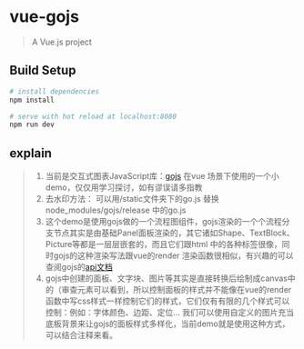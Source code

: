 # vue-gojs

> A Vue.js project

## Build Setup

``` bash
# install dependencies
npm install

# serve with hot reload at localhost:8080
npm run dev
```

## explain

> 1. 当前是交互式图表JavaScript库：[gojs](https://gojs.net/latest/index.html) 在vue 场景下使用的一个小demo，仅仅用学习探讨，如有谬误请多指教
> 2. 去水印方法： 可以用/static文件夹下的go.js 替换node_modules/gojs/release 中的go.js
> 3. 这个demo是使用gojs做的一个流程图组件，gojs渲染的一个个流程分支节点其实是由基础Panel面板渲染的，其它诸如Shape、TextBlock、Picture等都是一层层嵌套的，而且它们跟html 中的各种标签很像，同时gojs的这种渲染写法跟vue的render 渲染函数很相似，有兴趣的可以查阅gojs的[api文档](https://gojs.net/latest/api/index.html)
> 4. gojs中创建的面板、文字块、图片等其实是直接转换后绘制成canvas中的（审查元素可以看到，所以控制面板的样式并不能像在vue的render函数中写css样式一样控制它们的样式，它们仅有有限的几个样式可以控制：例如：字体颜色、边距、定位... 我们可以使用自定义的图片充当底板背景来让gojs的面板样式多样化，当前demo就是使用这种方式，可以结合注释来看。